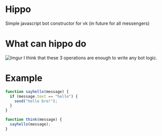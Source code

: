 # Hippo
Simple javascript bot constructor for vk (in future for all messengers)

# What can hippo do
![Imgur](https://i.imgur.com/gWu5Mw0.jpg)
I think that these 3 operations are enough to write any bot logic.

# Example
```javascript
function sayhello(message) {
  if (message.text == "hello") {
    send("hello bro!");
  }
}

function think(message) {
  sayhello(message);
}
```
